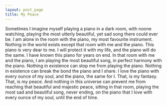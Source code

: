 ```yaml
---
layout: post_page
title: My Peace
---
```


Sometimes I imagine myself playing a piano in a dark room, with noone watching, playing the most utterly beautiful, yet sad song there could ever be. I am alone in the room with the piano, my most favourite instrument. Nothing in the world exists except that room with me and the piano. This piano is very dear to me. I will protect it with my life, and the piano will do the same. I have known this piano for years on end. In that room with me and the piano, I am playing the most beautiful song, in perfect harmony with the piano. Nothing in existence can stop me from playing the piano. Nothing in existence can break the bond the piano and I share. I love the piano with every ounce of my soul, and the piano, the same for I. That, is my fantasy. That, is my peace. And nothing in this universe can prevent me from reaching that beautiful and majestic peace, sitting in that room, playing the most sad and beautiful song, never ending, on the piano that I love with every ounce of my soul, until the end of time.